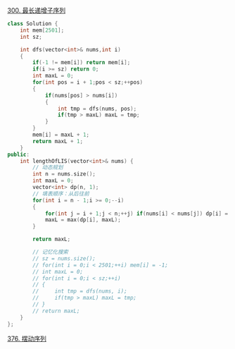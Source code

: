 [300. 最长递增子序列](https://gitee.com/link?target=https%3A%2F%2Fleetcode.cn%2Fproblems%2Flongest-increasing-subsequence%2F)

```c++
class Solution {
    int mem[2501];
    int sz;

    int dfs(vector<int>& nums,int i)
    {
        if(-1 != mem[i]) return mem[i];
        if(i >= sz) return 0;
        int maxL = 0;
        for(int pos = i + 1;pos < sz;++pos)
        {
            if(nums[pos] > nums[i])
            {
                int tmp = dfs(nums, pos);
                if(tmp > maxL) maxL = tmp;
            }
        }
        mem[i] = maxL + 1;
        return maxL + 1;
    }
public:
    int lengthOfLIS(vector<int>& nums) {
        // 动态规划
        int n = nums.size();
        int maxL = 0;
        vector<int> dp(n, 1);
        // 填表顺序：从后往前
        for(int i = n - 1;i >= 0;--i)
        {
            for(int j = i + 1;j < n;++j) if(nums[i] < nums[j]) dp[i] = max(dp[i], dp[j] + 1);
            maxL = max(dp[i], maxL);
        }

        return maxL;

        // 记忆化搜索
        // sz = nums.size();
        // for(int i = 0;i < 2501;++i) mem[i] = -1;
        // int maxL = 0;
        // for(int i = 0;i < sz;++i)
        // {
        //     int tmp = dfs(nums, i);
        //     if(tmp > maxL) maxL = tmp;
        // }
        // return maxL;
    }
};
```







[376. 摆动序列](https://gitee.com/link?target=https%3A%2F%2Fleetcode.cn%2Fproblems%2Fwiggle-subsequence%2F)

